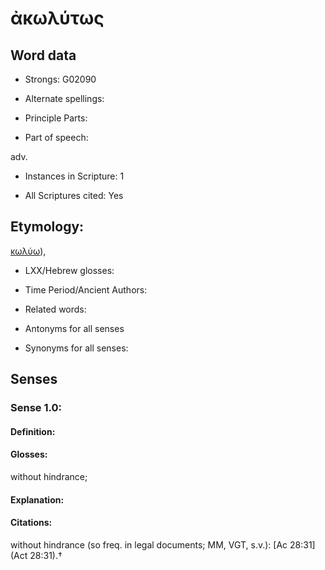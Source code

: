 # ἀκωλύτως 

<!-- Status: S2=NeedsEdits -->
<!-- Lexica used for edits:   -->

## Word data

* Strongs: G02090

* Alternate spellings:



* Principle Parts: 


* Part of speech: 

adv.

* Instances in Scripture: 1

* All Scriptures cited: Yes

## Etymology: 

[κωλύω]()),

* LXX/Hebrew glosses: 


* Time Period/Ancient Authors: 


* Related words: 

* Antonyms for all senses

* Synonyms for all senses: 


## Senses 


### Sense  1.0: 

#### Definition: 

#### Glosses: 

without hindrance; 

#### Explanation: 


#### Citations: 

without hindrance (so freq. in legal documents; MM, VGT, s.v.): [Ac 28:31](Act 28:31).†
